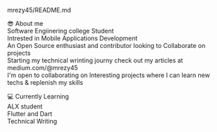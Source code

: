 mrezy45/README.md

😎 About me  
Software Engiinering college Student  
Intrested in Mobile Applications Development  
An Open Source enthusiast and contributor looking to Collaborate on projects  
Starting my technical wrinting journy check out my articles at medium.com/@mrezy45  
I'm open to collaborating on Interesting projects where I can learn new techs & replenish my skills  

💻 Currently Learning  
ALX student  
Flutter and Dart  
Technical Writing   
